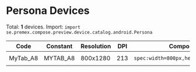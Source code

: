 # Persona Devices

Total: **1** devices. Import: `import se.premex.compose.preview.device.catalog.android.Persona`

| Code | Constant | Resolution | DPI | Compose Spec | Preview Usage |
|------|----------|------------|-----|-------------|---------------|
| MyTab_A8 | MYTAB_A8 | 800x1280 | 213 | `spec:width=800px,height=1280px,dpi=213` | `@Preview(device = Persona.MYTAB_A8)` |

<!-- Generated automatically. Do not edit manually. -->

